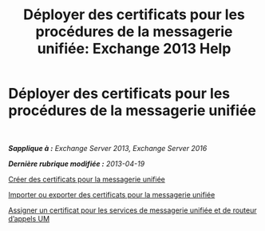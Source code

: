 ﻿---
title: 'Déployer des certificats pour les procédures de la messagerie unifiée: Exchange 2013 Help'
TOCTitle: Déployer des certificats pour les procédures de la messagerie unifiée
ms:assetid: 21631c68-86ad-4f00-a1eb-dcc2758f6bf0
ms:mtpsurl: https://technet.microsoft.com/fr-fr/library/Dn205139(v=EXCHG.150)
ms:contentKeyID: 54652749
ms.date: 05/23/2018
mtps_version: v=EXCHG.150
ms.translationtype: MT
---

# Déployer des certificats pour les procédures de la messagerie unifiée

 

_**Sapplique à :** Exchange Server 2013, Exchange Server 2016_

_**Dernière rubrique modifiée :** 2013-04-19_

[Créer des certificats pour la messagerie unifiée](create-certificates-for-um-exchange-2013-help.md)

[Importer ou exporter des certificats pour la messagerie unifiée](import-or-export-certificates-for-um-exchange-2013-help.md)

[Assigner un certificat pour les services de messagerie unifiée et de routeur d’appels UM](assign-a-certificate-to-the-um-and-um-call-router-services-exchange-2013-help.md)

